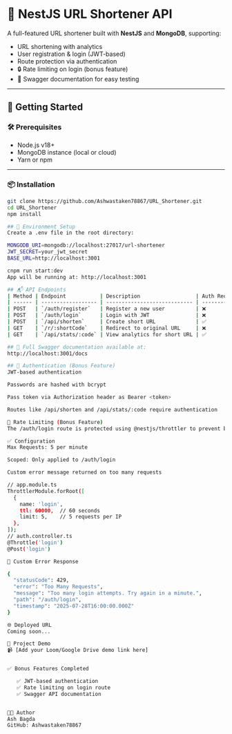 # 🔐 NestJS URL Shortener API

A full-featured URL shortener built with **NestJS** and **MongoDB**, supporting:

- URL shortening with analytics  
- User registration & login (JWT-based)  
- Route protection via authentication  
- 🔒 Rate limiting on login (bonus feature)  
- 🧪 Swagger documentation for easy testing  

---

## 🚀 Getting Started

### 🛠️ Prerequisites

- Node.js v18+  
- MongoDB instance (local or cloud)  
- Yarn or npm  

---

### 📦 Installation

```bash
git clone https://github.com/Ashwastaken78867/URL_Shortener.git
cd URL_Shortener
npm install

## 🔑 Environment Setup
Create a .env file in the root directory:

MONGODB_URI=mongodb://localhost:27017/url-shortener
JWT_SECRET=your_jwt_secret
BASE_URL=http://localhost:3001

cnpm run start:dev
App will be running at: http://localhost:3001

## 📬 API Endpoints
| Method | Endpoint           | Description                  | Auth Required |
| ------ | ------------------ | ---------------------------- | ------------- |
| POST   | `/auth/register`   | Register a new user          | ❌             |
| POST   | `/auth/login`      | Login with JWT               | ❌             |
| POST   | `/api/shorten`     | Create short URL             | ✅             |
| GET    | `/r/:shortCode`    | Redirect to original URL     | ❌             |
| GET    | `/api/stats/:code` | View analytics for short URL | ✅             |

## 📄 Full Swagger documentation available at:
http://localhost:3001/docs

## 🔐 Authentication (Bonus Feature)
JWT-based authentication

Passwords are hashed with bcrypt

Pass token via Authorization header as Bearer <token>

Routes like /api/shorten and /api/stats/:code require authentication

🚫 Rate Limiting (Bonus Feature)
The /auth/login route is protected using @nestjs/throttler to prevent brute-force attacks.

✅ Configuration
Max Requests: 5 per minute

Scoped: Only applied to /auth/login

Custom error message returned on too many requests

// app.module.ts
ThrottlerModule.forRoot([
  {
    name: 'login',
    ttl: 60000,  // 60 seconds
    limit: 5,    // 5 requests per IP
  },
]);
// auth.controller.ts
@Throttle('login')
@Post('login')

📎 Custom Error Response

{
  "statusCode": 429,
  "error": "Too Many Requests",
  "message": "Too many login attempts. Try again in a minute.",
  "path": "/auth/login",
  "timestamp": "2025-07-28T16:00:00.000Z"
}

🌐 Deployed URL
Coming soon...

🎥 Project Demo
📹 [Add your Loom/Google Drive demo link here]


✅ Bonus Features Completed

   ✅ JWT-based authentication
   ✅ Rate limiting on login route
   ✅ Swagger API documentation


👨‍💻 Author
Ash Bagda
GitHub: Ashwastaken78867

